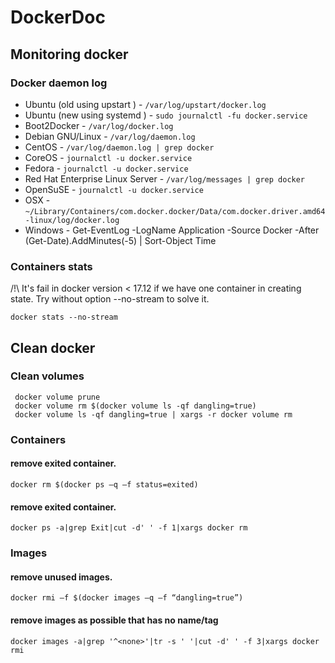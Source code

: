 # DockerDoc

## Monitoring docker

### Docker daemon log 

* Ubuntu (old using upstart ) - ```/var/log/upstart/docker.log```
* Ubuntu (new using systemd ) - ```sudo journalctl -fu docker.service```
* Boot2Docker - ```/var/log/docker.log```
* Debian GNU/Linux - ```/var/log/daemon.log```
* CentOS - ```/var/log/daemon.log | grep docker```
* CoreOS - ```journalctl -u docker.service```
* Fedora - ```journalctl -u docker.service```
* Red Hat Enterprise Linux Server - ```/var/log/messages | grep docker```
* OpenSuSE - ```journalctl -u docker.service```
* OSX - ```~/Library/Containers/com.docker.docker/Data/com.docker.driver.amd64-linux/log/d‌​ocker.log```
* Windows - Get-EventLog -LogName Application -Source Docker -After (Get-Date).AddMinutes(-5) | Sort-Object Time

### Containers stats

/!\ It's fail in docker version < 17.12 if we have one container in creating state. Try without option --no-stream to solve it. 

```
docker stats --no-stream
```

## Clean docker 

### Clean volumes 

```
 docker volume prune
 docker volume rm $(docker volume ls -qf dangling=true)
 docker volume ls -qf dangling=true | xargs -r docker volume rm
 ```

### Containers 

#### remove exited container.

```
docker rm $(docker ps –q –f status=exited)
```

#### remove exited container.

```
docker ps -a|grep Exit|cut -d' ' -f 1|xargs docker rm
```

### Images

#### remove unused images.

```
docker rmi –f $(docker images –q –f “dangling=true”)
```

#### remove images as possible that has no name/tag

```
docker images -a|grep '^<none>'|tr -s ' '|cut -d' ' -f 3|xargs docker rmi
```
